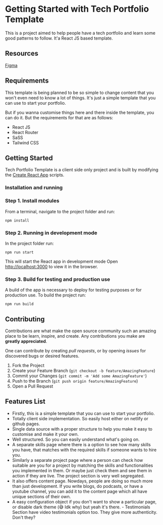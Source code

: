 # Getting Started with Tech Portfolio Template

This is a project aimed to help people have a tech portfolio and learn some good patterns to follow. It'a React JS based template.

## Resources

[Figma](https://www.figma.com/file/CCkq7OgRVv13tnRdwW55mS/portfolio?node-id=255%3A4)

## Requirements

This template is being planned to be so simple to change content that you won't even need to know a lot of things. It's just a simple template that you can use to start your portfolio.

But if you wanna customise things here and there inside the template, you can do it. But the requirements for that are as follows:

- React JS
- React Router
- SaSS
- Tailwind CSS

## Getting Started

Tech Portfolio Template is a client side only project and is built by modifying the [Create React App](https://create-react-app.dev) scripts.

### Installation and running

### Step 1. Install modules

From a terminal, navigate to the project folder and run:

```
npm install
```

### Step 2. Running in development mode

In the project folder run:

```
npm run start
```

This will start the React app in development mode
Open [http://localhost:3000](http://localhost:3000) to view it in the browser.

### Step 3. Build for testing and production use

A build of the app is necessary to deploy for testing purposes or for production use.
To build the project run:

```
npm run build
```

## Contributing

Contributions are what make the open source community such an amazing place to be learn, inspire, and create. Any contributions you make are **greatly appreciated**.

One can contribute by creating _pull requests_, or by opening _issues_ for discovered bugs or desired features.

1. Fork the Project
2. Create your Feature Branch (`git checkout -b feature/AmazingFeature`)
3. Commit your Changes (`git commit -m 'Add some AmazingFeature'`)
4. Push to the Branch (`git push origin feature/AmazingFeature`)
5. Open a Pull Request

## Features List

- Firstly, this is a simple template that you can use to start your portfolio.
- Totally client side implementation. So easily host either on netlify or github pages.
- Single data source with a proper structure to help you make it easy to customise and make it your own.
- Well structured. So you can easily understand what's going on.
- A separate skills page where there is a option to see how many skills you have, that matches with the required skills if someone wants to hire you.
- Similarly a separate project page where a person can check how suitable are you for a project by matching the skills and functionalities you implemented in them. Or maybe just check them and see them in action if they are live.
  The project section is very well segregated.
- It also offers content page. Nowdays, people are doing so much more than just development. If you write blogs, do podcasts, or have a youtube channel, you can add it to the content page which all have unique sections of their own.
- A easy configuration object if you don't want to show a particular page, or disable dark theme (😅 Idk why) but yeah it's there. - Testimonials Section have video testimonials option too. They give more authenticity. Don't they?
